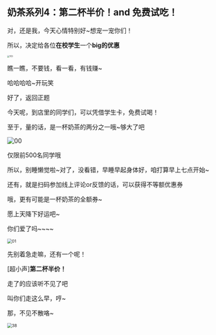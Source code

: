 ## 奶茶系列4：第二杯半价！and  免费试吃！

对，还是我，今天心情特别好~想宠一宠你们！

所以，决定给各位**在校学生**一个**big的优惠**

<img src="C:\Users\86136\Desktop\103.jpg" alt="103" style="zoom: 33%;" />

瞧一瞧，不要钱，看一看，有钱赚~

哈哈哈哈~开玩笑

好了，返回正题

今天呢，到店里的同学们，可以凭借学生卡，免费试喝！

至于，量的话，是一杯奶茶的两分之一哦~够大了吧

![00](C:\Users\86136\Desktop\00.jpg)

仅限前500名同学哦

所以，别睡懒觉啦~对了，没看错，早睡早起身体好，咱打算早上七点开始~

还有，就是扫码参加线上评论or反馈的话，可以获得不等额优惠券

哦，更有可能是一杯奶茶的全额券~

愿上天降下好运吧~

你们爱了吗~~~~

<img src="C:\Users\86136\Desktop\01.jpg" alt="01" style="zoom: 67%;" />

先别着急走嘛，还有一个呢！

[超小声]**第二杯半价！**

走了的应该听不见了吧

叫你们走这么早，哼~

那，不见不散咯~

<img src="C:\Users\86136\Desktop\38.jpg" alt="38" style="zoom:67%;" />







